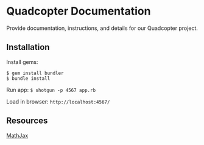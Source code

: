 # Quadcopter Documentation

Provide documentation, instructions, and details for our Quadcopter project.

## Installation

Install gems:
```
$ gem install bundler
$ bundle install
```

Run app:
`$ shotgun -p 4567 app.rb`

Load in browser:
`http://localhost:4567/`

## Resources
[MathJax](http://docs.mathjax.org/en/v1.1-latest/start.html)
